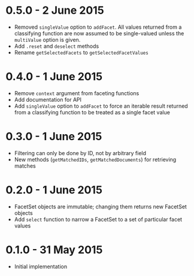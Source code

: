 # 0.5.0 - 2 June 2015
  * Removed `singleValue` option to `addFacet`. All values returned from a
    classifying function are now assumed to be single-valued unless the
    `multiValue` option is given.
  * Add `.reset` and `deselect` methods
  * Rename `getSelectedFacets` to `getSelectedFacetValues`

# 0.4.0 - 1 June 2015
  * Remove `context` argument from faceting functions
  * Add documentation for API
  * Add `singleValue` option to `addFacet` to force an iterable result returned
    from a classifying function to be treated as a single facet value

# 0.3.0 - 1 June 2015
  * Filtering can only be done by ID, not by arbitrary field
  * New methods (`getMatchedIDs`, `getMatchedDocuments`) for retrieving matches

# 0.2.0 - 1 June 2015
  * FacetSet objects are immutable; changing them returns new FacetSet objects
  * Add `select` function to narrow a FacetSet to a set of particular facet
    values

# 0.1.0 - 31 May 2015
  * Initial implementation
